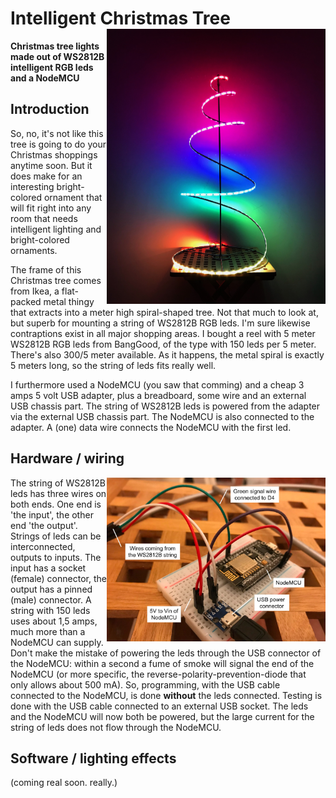 # Intelligent Christmas Tree <img src="ledtree.jpg" width="350" align="right"> 
**Christmas tree lights made out of WS2812B intelligent RGB leds and a NodeMCU**

## Introduction

So, no, it's not like this tree is going to do your Christmas shoppings anytime soon. But it does make for an interesting bright-colored ornament that will fit right into any room that needs intelligent lighting and bright-colored ornaments.

The frame of this Christmas tree comes from Ikea, a flat-packed metal thingy that extracts into a meter high spiral-shaped tree. Not that much to look at, but superb for mounting a string of WS2812B RGB leds. I'm sure likewise contraptions exist in all major shopping areas. I bought a reel with 5 meter WS2812B RGB leds from BangGood, of the type with 150 leds per 5 meter. There's also 300/5 meter available. As it happens, the metal spiral is exactly 5 meters long, so the string of leds fits really well.

I furthermore used a NodeMCU (you saw that comming) and a cheap 3 amps 5 volt USB adapter, plus a breadboard, some wire and an external USB chassis part. The string of WS2812B leds is powered from the adapter via the external USB chassis part. The NodeMCU is also connected to the adapter. A (one) data wire connects the NodeMCU with the first led.

## Hardware / wiring
<img src="wiring-diagram-xmastree.jpg" width="350" align="right"> The string of WS2812B leds has three wires on both ends. One end is 'the input', the other end 'the output'. Strings of leds can be interconnected, outputs to inputs. The input has a socket (female) connector, the output has a pinned (male) connector. A string with 150 leds uses about 1,5 amps, much more than a NodeMCU can supply. Don't make the mistake of powering the leds through the USB connector of the NodeMCU: within a second a fume of smoke will signal the end of the NodeMCU (or more specific, the reverse-polarity-prevention-diode that only allows about 500 mA). So, programming, with the USB cable connected to the NodeMCU, is done **without** the leds connected. Testing is done with the USB cable connected to an external USB socket. The leds and the NodeMCU will now both be powered, but the large current for the string of leds does not flow through the NodeMCU.

## Software / lighting effects
(coming real soon. really.)

